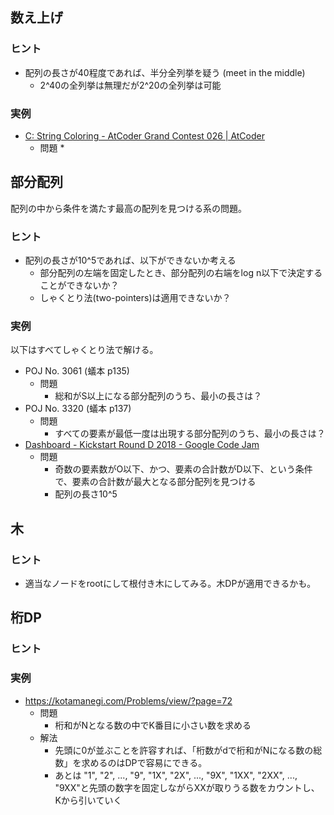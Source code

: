 ## 数え上げ

### ヒント

* 配列の長さが40程度であれば、半分全列挙を疑う (meet in the middle)
  * 2^40の全列挙は無理だが2^20の全列挙は可能

### 実例

* [C: String Coloring \- AtCoder Grand Contest 026 \| AtCoder](https://agc026.contest.atcoder.jp/tasks/agc026_c)
  * 問題
    * 



## 部分配列

配列の中から条件を満たす最高の配列を見つける系の問題。

### ヒント

* 配列の長さが10^5であれば、以下ができないか考える
  * 部分配列の左端を固定したとき、部分配列の右端をlog n以下で決定することができないか？
  * しゃくとり法(two-pointers)は適用できないか？

### 実例

以下はすべてしゃくとり法で解ける。

* POJ No. 3061 (蟻本 p135)
  * 問題
    * 総和がS以上になる部分配列のうち、最小の長さは？
* POJ No. 3320 (蟻本 p137)
  * 問題
    * すべての要素が最低一度は出現する部分配列のうち、最小の長さは？
* [Dashboard \- Kickstart Round D 2018 \- Google Code Jam](https://code.google.com/codejam/contest/6364486/dashboard#s=p0&a=2)
  * 問題
    * 奇数の要素数がO以下、かつ、要素の合計数がD以下、という条件で、要素の合計数が最大となる部分配列を見つける
    * 配列の長さ10^5


## 木

### ヒント

* 適当なノードをrootにして根付き木にしてみる。木DPが適用できるかも。


## 桁DP

### ヒント 

### 実例

* https://kotamanegi.com/Problems/view/?page=72
  * 問題
    * 桁和がNとなる数の中でK番目に小さい数を求める
  * 解法
    * 先頭に0が並ぶことを許容すれば、「桁数がdで桁和がNになる数の総数」を求めるのはDPで容易にできる。
    * あとは "1", "2", ..., "9", "1X", "2X", ..., "9X", "1XX", "2XX", ..., "9XX"と先頭の数字を固定しながらXXが取りうる数をカウントし、Kから引いていく
  